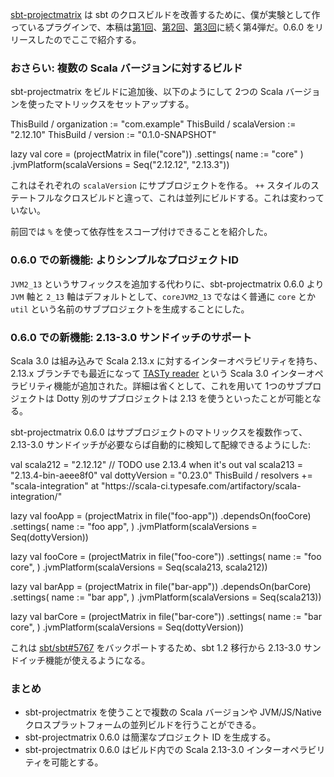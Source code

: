 [sbt-projectmatrix](https://github.com/sbt/sbt-projectmatrix/) は sbt のクロスビルドを改善するために、僕が実験として作っているプラグインで、本稿は[第1回](http://eed3si9n.com/ja/parallel-cross-building-using-sbt-projectmatrix)、[第2回](http://eed3si9n.com/ja/parallel-cross-building-with-virtualaxis)、[第3回](http://eed3si9n.com/parallel-cross-building-part3)に続く第4弾だ。0.6.0 をリリースしたのでここで紹介する。

### おさらい: 複数の Scala バージョンに対するビルド

sbt-projectmatrix をビルドに追加後、以下のようにして 2つの Scala バージョンを使ったマトリックスをセットアップする。

<scala>
ThisBuild / organization := "com.example"
ThisBuild / scalaVersion := "2.12.10"
ThisBuild / version      := "0.1.0-SNAPSHOT"

lazy val core = (projectMatrix in file("core"))
  .settings(
    name := "core"
  )
  .jvmPlatform(scalaVersions = Seq("2.12.12", "2.13.3"))
</scala>

これはそれぞれの `scalaVersion` にサプブロジェクトを作る。 `++` スタイルのステートフルなクロスビルドと違って、これは並列にビルドする。これは変わっていない。

前回では `%` を使って依存性をスコープ付けできることを紹介した。

### 0.6.0 での新機能: よりシンプルなプロジェクトID

`JVM2_13` というサフィックスを追加する代わりに、sbt-projectmatrix 0.6.0 より `JVM` 軸と `2_13` 軸はデフォルトとして、`coreJVM2_13` でなはく普通に `core` とか `util` という名前のサブプロジェクトを生成することにした。

### 0.6.0 での新機能: 2.13-3.0 サンドイッチのサポート

Scala 3.0 は組み込みで Scala 2.13.x に対するインターオペラビリティを持ち、2.13.x ブランチでも最近になって [TASTy reader](https://github.com/scala/scala/pull/9109) という Scala 3.0 インターオペラビリティ機能が追加された。詳細は省くとして、これを用いて 1つのサブプロジェクトは Dotty 別のサプブロジェクトは 2.13 を使うといったことが可能となる。

sbt-projectmatrix 0.6.0 はサプブロジェクトのマトリックスを複数作って、2.13-3.0 サンドイッチが必要ならば自動的に検知して配線できるようにした:

<scala>
val scala212 = "2.12.12"
// TODO use 2.13.4 when it's out
val scala213 = "2.13.4-bin-aeee8f0"
val dottyVersion = "0.23.0"
ThisBuild / resolvers += "scala-integration" at "https://scala-ci.typesafe.com/artifactory/scala-integration/"


lazy val fooApp = (projectMatrix in file("foo-app"))
  .dependsOn(fooCore)
  .settings(
    name := "foo app",
  )
  .jvmPlatform(scalaVersions = Seq(dottyVersion))

lazy val fooCore = (projectMatrix in file("foo-core"))
  .settings(
    name := "foo core",
  )
  .jvmPlatform(scalaVersions = Seq(scala213, scala212))

lazy val barApp = (projectMatrix in file("bar-app"))
  .dependsOn(barCore)
  .settings(
    name := "bar app",
  )
  .jvmPlatform(scalaVersions = Seq(scala213))

lazy val barCore = (projectMatrix in file("bar-core"))
  .settings(
    name := "bar core",
  )
  .jvmPlatform(scalaVersions = Seq(dottyVersion))
</scala>

これは [sbt/sbt#5767](https://github.com/sbt/sbt/pull/5767) をバックポートするため、sbt 1.2 移行から 2.13-3.0 サンドイッチ機能が使えるようになる。

### まとめ

- sbt-projectmatrix を使うことで複数の Scala バージョンや JVM/JS/Native クロスプラットフォームの並列ビルドを行うことができる。
- sbt-projectmatrix 0.6.0 は簡潔なプロジェクト ID を生成する。
- sbt-projectmatrix 0.6.0 はビルド内での Scala 2.13-3.0 インターオペラビリティを可能とする。
